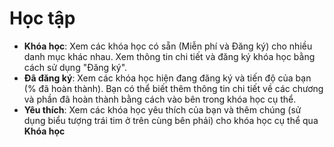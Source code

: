 # **Học tập**

- **Khóa học**: Xem các khóa học có sẵn (Miễn phí và Đăng ký) cho nhiều danh mục khác nhau. Xem thông tin chi tiết và đăng ký khóa học bằng cách sử dụng "Đăng ký".
- **Đã đăng ký**: Xem các khóa học hiện đang đăng ký và tiến độ của bạn (% đã hoàn thành). Bạn có thể biết thêm thông tin chi tiết về các chương và phần đã hoàn thành bằng cách vào bên trong khóa học cụ thể.
- **Yêu thích**: Xem các khóa học yêu thích của bạn và thêm chúng (sử dụng biểu tượng trái tim ở trên cùng bên phải) cho khóa học cụ thể qua **Khóa học**
